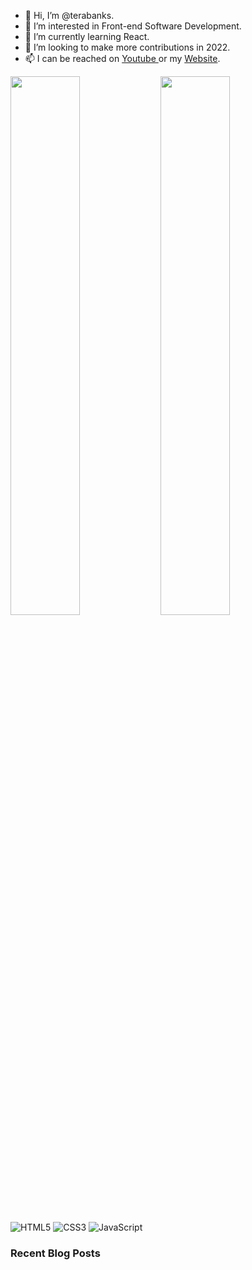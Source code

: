 - 👋 Hi, I’m @terabanks.
- 👀 I’m interested in Front-end Software Development.
- 🌱 I’m currently learning React.
- 💞️ I’m looking to make more contributions in 2022.
- 📫 I can be reached on <a href="https://www.youtube.com/channel/UC6u-qjq4vbT-09ZhmKwKqfg">Youtube </a> or my <a href="https://technicallyjusttalking.com/"> Website</a>.

<img align="left" width="47%" src="https://github-readme-stats.vercel.app/api?username=terabanks&show_icons=true&theme=radical">

<img align="left" width="47%" src="https://github-readme-stats.vercel.app/api/top-langs/?username=terabanks&layout=compact">

![HTML5](https://img.shields.io/badge/html5-%23E34F26.svg?style=for-the-badge&logo=html5&logoColor=white)
![CSS3](https://img.shields.io/badge/css3-%231572B6.svg?style=for-the-badge&logo=css3&logoColor=white)
![JavaScript](https://img.shields.io/badge/javascript-%23323330.svg?style=for-the-badge&logo=javascript&logoColor=%23F7DF1E)

### Recent Blog Posts
<!-- BLOGPOSTS:START -->
<!-- BLOGPOSTS:END -->

